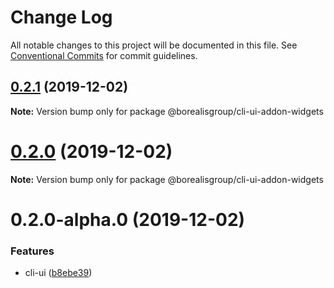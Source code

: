 # Change Log

All notable changes to this project will be documented in this file.
See [Conventional Commits](https://conventionalcommits.org) for commit guidelines.

## [0.2.1](https://github.com/borealisgroup/borealis/tree/master/packages/@borealisgroup/cli-ui-addon-widgets/compare/@borealisgroup/cli-ui-addon-widgets@0.2.0...@borealisgroup/cli-ui-addon-widgets@0.2.1) (2019-12-02)

**Note:** Version bump only for package @borealisgroup/cli-ui-addon-widgets





# [0.2.0](https://github.com/borealisgroup/borealis/tree/master/packages/@borealisgroup/cli-ui-addon-widgets/compare/@borealisgroup/cli-ui-addon-widgets@0.2.0-alpha.0...@borealisgroup/cli-ui-addon-widgets@0.2.0) (2019-12-02)

**Note:** Version bump only for package @borealisgroup/cli-ui-addon-widgets





# 0.2.0-alpha.0 (2019-12-02)


### Features

* cli-ui ([b8ebe39](https://github.com/borealisgroup/borealis/tree/master/packages/@borealisgroup/cli-ui-addon-widgets/commit/b8ebe3987f2069939d1875398254e80da6cd273c))
